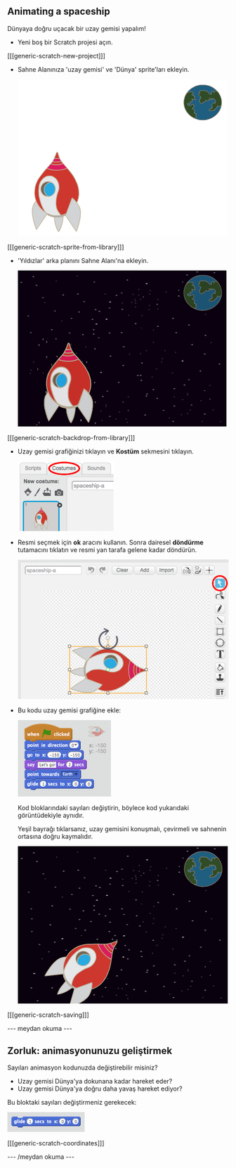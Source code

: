 ## Animating a spaceship

Dünyaya doğru uçacak bir uzay gemisi yapalım!

+ Yeni boş bir Scratch projesi açın.

[[[generic-scratch-new-project]]]

+ Sahne Alanınıza 'uzay gemisi' ve 'Dünya' sprite'ları ekleyin.
    
    ![Uzay gemisi ve dünya sprite](images/space-sprites.png)

[[[generic-scratch-sprite-from-library]]]

+ 'Yıldızlar' arka planını Sahne Alanı'na ekleyin.
    
    ![Bir uzay fon](images/space-backdrop.png)

[[[generic-scratch-backdrop-from-library]]]

+ Uzay gemisi grafiğinizi tıklayın ve **Kostüm** sekmesini tıklayın.
    
    ![Sprite kostüm](images/space-costume.png)

+ Resmi seçmek için **ok** aracını kullanın. Sonra dairesel **döndürme** tutamacını tıklatın ve resmi yan tarafa gelene kadar döndürün.
    
    ![Bir kostümü döndürmek](images/space-rotate.png)

+ Bu kodu uzay gemisi grafiğine ekle:
    
    ![Uzay kodu](images/space-animate.png)
    
    Kod bloklarındaki sayıları değiştirin, böylece kod yukarıdaki görüntüdekiyle aynıdır.
    
    Yeşil bayrağı tıklarsanız, uzay gemisini konuşmalı, çevirmeli ve sahnenin ortasına doğru kaymalıdır.
    
    ![Bir uzay gemisi animasyonunu test etme](images/space-animate-stage.png)

[[[generic-scratch-saving]]]

\--- meydan okuma \---

## Zorluk: animasyonunuzu geliştirmek

Sayıları animasyon kodunuzda değiştirebilir misiniz?

+ Uzay gemisi Dünya'ya dokunana kadar hareket eder?
+ Uzay gemisi Dünya'ya doğru daha yavaş hareket ediyor?

Bu bloktaki sayıları değiştirmeniz gerekecek:

![Kayma bloğu](images/space-glide.png)

[[[generic-scratch-coordinates]]]

\--- /meydan okuma \---